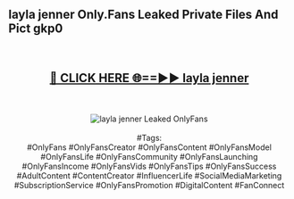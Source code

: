 <h2>layla jenner Only.Fans Leaked Private Files And Pict gkp0</h2>
<br>
<div align="center">
<h2><a href="https://mediafiles.top/layla_jenner" rel="nofollow">🔴 CLICK HERE 🌐==►► layla jenner</a></h2>
<br>
<br>
<a href="https://mediafiles.top/layla_jenner" rel="nofollow" data-target="animated-image.originalLink"><img src="https://i.ibb.co.com/WyWwxjT/player-gif2.gif" alt="layla jenner Leaked OnlyFans" style="max-width: 100%; display: inline-block;" data-target="animated-image.originalImage"></a>
<br><br>
#Tags:
<br>
#OnlyFans #OnlyFansCreator #OnlyFansContent #OnlyFansModel #OnlyFansLife #OnlyFansCommunity #OnlyFansLaunching #OnlyFansIncome #OnlyFansVids #OnlyFansTips #OnlyFansSuccess #AdultContent #ContentCreator #InfluencerLife #SocialMediaMarketing #SubscriptionService #OnlyFansPromotion #DigitalContent #FanConnect
</div>
<br>